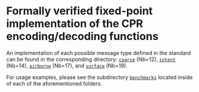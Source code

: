 # Formally verified fixed-point implementation of the CPR encoding/decoding functions 

An implementation of each possible message type defined in the standard can be found in the corresponding directory: [`coarse`](coarse) (Nb=12), [`intent`](intent) (Nb=14), [`airborne`](airborne) (Nb=17), and [`surface`](surface) (Nb=19). 

For usage examples, please see the subdirectory [`benchmarks`](benchmarks) located inside of each of the aforementioned folders.
